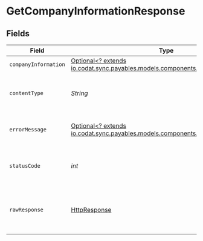 # GetCompanyInformationResponse


## Fields

| Field                                                                                                                            | Type                                                                                                                             | Required                                                                                                                         | Description                                                                                                                      |
| -------------------------------------------------------------------------------------------------------------------------------- | -------------------------------------------------------------------------------------------------------------------------------- | -------------------------------------------------------------------------------------------------------------------------------- | -------------------------------------------------------------------------------------------------------------------------------- |
| `companyInformation`                                                                                                             | [Optional<? extends io.codat.sync.payables.models.components.CompanyInformation>](../../models/components/CompanyInformation.md) | :heavy_minus_sign:                                                                                                               | Success                                                                                                                          |
| `contentType`                                                                                                                    | *String*                                                                                                                         | :heavy_check_mark:                                                                                                               | HTTP response content type for this operation                                                                                    |
| `errorMessage`                                                                                                                   | [Optional<? extends io.codat.sync.payables.models.components.ErrorMessage>](../../models/components/ErrorMessage.md)             | :heavy_minus_sign:                                                                                                               | The request made is not valid.                                                                                                   |
| `statusCode`                                                                                                                     | *int*                                                                                                                            | :heavy_check_mark:                                                                                                               | HTTP response status code for this operation                                                                                     |
| `rawResponse`                                                                                                                    | [HttpResponse<InputStream>](https://docs.oracle.com/en/java/javase/11/docs/api/java.net.http/java/net/http/HttpResponse.html)    | :heavy_check_mark:                                                                                                               | Raw HTTP response; suitable for custom response parsing                                                                          |